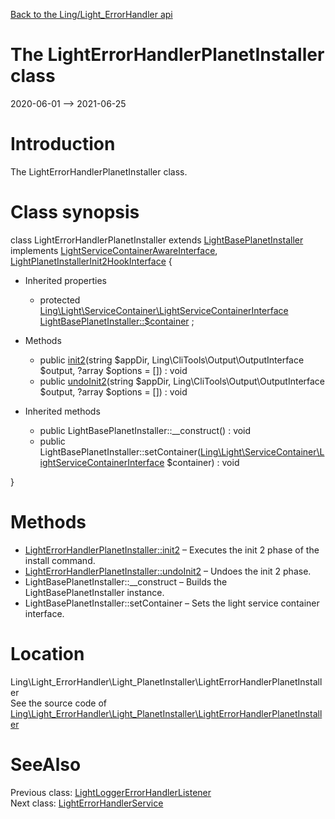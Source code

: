 [Back to the Ling/Light_ErrorHandler api](https://github.com/lingtalfi/Light_ErrorHandler/blob/master/doc/api/Ling/Light_ErrorHandler.md)



The LightErrorHandlerPlanetInstaller class
================
2020-06-01 --> 2021-06-25






Introduction
============

The LightErrorHandlerPlanetInstaller class.



Class synopsis
==============


class <span class="pl-k">LightErrorHandlerPlanetInstaller</span> extends [LightBasePlanetInstaller](https://github.com/lingtalfi/Light_PlanetInstaller/blob/master/doc/api/Ling/Light_PlanetInstaller/PlanetInstaller/LightBasePlanetInstaller.md) implements [LightServiceContainerAwareInterface](https://github.com/lingtalfi/Light/blob/master/doc/api/Ling/Light/ServiceContainer/LightServiceContainerAwareInterface.md), [LightPlanetInstallerInit2HookInterface](https://github.com/lingtalfi/Light_PlanetInstaller/blob/master/doc/api/Ling/Light_PlanetInstaller/PlanetInstaller/LightPlanetInstallerInit2HookInterface.md) {

- Inherited properties
    - protected [Ling\Light\ServiceContainer\LightServiceContainerInterface](https://github.com/lingtalfi/Light/blob/master/doc/api/Ling/Light/ServiceContainer/LightServiceContainerInterface.md) [LightBasePlanetInstaller::$container](#property-container) ;

- Methods
    - public [init2](https://github.com/lingtalfi/Light_ErrorHandler/blob/master/doc/api/Ling/Light_ErrorHandler/Light_PlanetInstaller/LightErrorHandlerPlanetInstaller/init2.md)(string $appDir, Ling\CliTools\Output\OutputInterface $output, ?array $options = []) : void
    - public [undoInit2](https://github.com/lingtalfi/Light_ErrorHandler/blob/master/doc/api/Ling/Light_ErrorHandler/Light_PlanetInstaller/LightErrorHandlerPlanetInstaller/undoInit2.md)(string $appDir, Ling\CliTools\Output\OutputInterface $output, ?array $options = []) : void

- Inherited methods
    - public LightBasePlanetInstaller::__construct() : void
    - public LightBasePlanetInstaller::setContainer([Ling\Light\ServiceContainer\LightServiceContainerInterface](https://github.com/lingtalfi/Light/blob/master/doc/api/Ling/Light/ServiceContainer/LightServiceContainerInterface.md) $container) : void

}






Methods
==============

- [LightErrorHandlerPlanetInstaller::init2](https://github.com/lingtalfi/Light_ErrorHandler/blob/master/doc/api/Ling/Light_ErrorHandler/Light_PlanetInstaller/LightErrorHandlerPlanetInstaller/init2.md) &ndash; Executes the init 2 phase of the install command.
- [LightErrorHandlerPlanetInstaller::undoInit2](https://github.com/lingtalfi/Light_ErrorHandler/blob/master/doc/api/Ling/Light_ErrorHandler/Light_PlanetInstaller/LightErrorHandlerPlanetInstaller/undoInit2.md) &ndash; Undoes the init 2 phase.
- LightBasePlanetInstaller::__construct &ndash; Builds the LightBasePlanetInstaller instance.
- LightBasePlanetInstaller::setContainer &ndash; Sets the light service container interface.





Location
=============
Ling\Light_ErrorHandler\Light_PlanetInstaller\LightErrorHandlerPlanetInstaller<br>
See the source code of [Ling\Light_ErrorHandler\Light_PlanetInstaller\LightErrorHandlerPlanetInstaller](https://github.com/lingtalfi/Light_ErrorHandler/blob/master/Light_PlanetInstaller/LightErrorHandlerPlanetInstaller.php)



SeeAlso
==============
Previous class: [LightLoggerErrorHandlerListener](https://github.com/lingtalfi/Light_ErrorHandler/blob/master/doc/api/Ling/Light_ErrorHandler/Light_Logger/LightLoggerErrorHandlerListener.md)<br>Next class: [LightErrorHandlerService](https://github.com/lingtalfi/Light_ErrorHandler/blob/master/doc/api/Ling/Light_ErrorHandler/Service/LightErrorHandlerService.md)<br>
